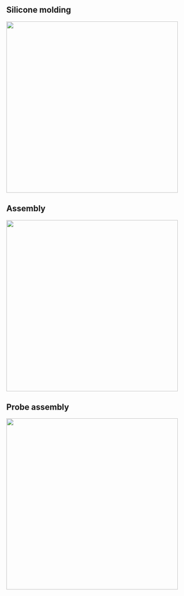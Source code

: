 ## Silicone molding

<img width="450" src="https://github.com/LowiekVDS/Open-source-Magnetic-Tactile-Sensor/blob/main/img/mold.png">
<BR CLEAR="all">

## Assembly

<img width="450" src="https://github.com/LowiekVDS/Open-source-Magnetic-Tactile-Sensor/blob/main/img/exploded.png">

## Probe assembly

<img width="450" src="https://github.com/LowiekVDS/Open-source-Magnetic-Tactile-Sensor/blob/main/img/probe2.png">

